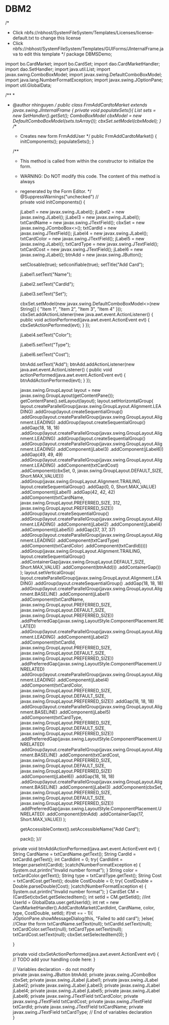 # DBM2
/*
 * Click nbfs://nbhost/SystemFileSystem/Templates/Licenses/license-default.txt to change this license
 * Click nbfs://nbhost/SystemFileSystem/Templates/GUIForms/JInternalFrame.java to edit this template
 */
package DBMSDemo;

import bo.CardMarket;
import bo.CardSet;
import dao.CardMarketHandler;
import dao.SetHandler;
import java.util.List;
import javax.swing.ComboBoxModel;
import javax.swing.DefaultComboBoxModel;
import java.lang.NumberFormatException;
import javax.swing.JOptionPane;
import util.GlobalData;

/**
 *
 * @author nhinguyen
 */
public class FrmAddCardtoMarket extends javax.swing.JInternalFrame {
    private void populateSets(){
        List<CardSet> sets = new SetHandler().getSet();
        ComboBoxModel cbxModel = new DefaultComboBoxModel(sets.toArray());
        cbxSet.setModel(cbxModel);
    }
    /**
     * Creates new form FrmAddUser
     */
    public FrmAddCardtoMarket() {
        initComponents();
        populateSets();
    }

    /**
     * This method is called from within the constructor to initialize the form.
     * WARNING: Do NOT modify this code. The content of this method is always
     * regenerated by the Form Editor.
     */
    @SuppressWarnings("unchecked")
    // <editor-fold defaultstate="collapsed" desc="Generated Code">                          
    private void initComponents() {

        jLabel1 = new javax.swing.JLabel();
        jLabel2 = new javax.swing.JLabel();
        jLabel3 = new javax.swing.JLabel();
        txtCardName = new javax.swing.JTextField();
        cbxSet = new javax.swing.JComboBox<>();
        txtCardId = new javax.swing.JTextField();
        jLabel4 = new javax.swing.JLabel();
        txtCardColor = new javax.swing.JTextField();
        jLabel5 = new javax.swing.JLabel();
        txtCardType = new javax.swing.JTextField();
        txtCardCost = new javax.swing.JTextField();
        jLabel6 = new javax.swing.JLabel();
        btnAdd = new javax.swing.JButton();

        setClosable(true);
        setIconifiable(true);
        setTitle("Add Card");

        jLabel1.setText("Name");

        jLabel2.setText("CardId");

        jLabel3.setText("Set");

        cbxSet.setModel(new javax.swing.DefaultComboBoxModel<>(new String[] { "Item 1", "Item 2", "Item 3", "Item 4" }));
        cbxSet.addActionListener(new java.awt.event.ActionListener() {
            public void actionPerformed(java.awt.event.ActionEvent evt) {
                cbxSetActionPerformed(evt);
            }
        });

        jLabel4.setText("Color");

        jLabel5.setText("Type");

        jLabel6.setText("Cost");

        btnAdd.setText("Add");
        btnAdd.addActionListener(new java.awt.event.ActionListener() {
            public void actionPerformed(java.awt.event.ActionEvent evt) {
                btnAddActionPerformed(evt);
            }
        });

        javax.swing.GroupLayout layout = new javax.swing.GroupLayout(getContentPane());
        getContentPane().setLayout(layout);
        layout.setHorizontalGroup(
            layout.createParallelGroup(javax.swing.GroupLayout.Alignment.LEADING)
            .addGroup(layout.createSequentialGroup()
                .addGroup(layout.createParallelGroup(javax.swing.GroupLayout.Alignment.LEADING)
                    .addGroup(layout.createSequentialGroup()
                        .addGap(18, 18, 18)
                        .addGroup(layout.createParallelGroup(javax.swing.GroupLayout.Alignment.LEADING)
                            .addGroup(layout.createSequentialGroup()
                                .addGroup(layout.createParallelGroup(javax.swing.GroupLayout.Alignment.LEADING)
                                    .addComponent(jLabel3)
                                    .addComponent(jLabel6))
                                .addGap(49, 49, 49)
                                .addGroup(layout.createParallelGroup(javax.swing.GroupLayout.Alignment.LEADING)
                                    .addComponent(txtCardCost)
                                    .addComponent(cbxSet, 0, javax.swing.GroupLayout.DEFAULT_SIZE, Short.MAX_VALUE)))
                            .addGroup(javax.swing.GroupLayout.Alignment.TRAILING, layout.createSequentialGroup()
                                .addGap(0, 0, Short.MAX_VALUE)
                                .addComponent(jLabel1)
                                .addGap(42, 42, 42)
                                .addComponent(txtCardName, javax.swing.GroupLayout.PREFERRED_SIZE, 312, javax.swing.GroupLayout.PREFERRED_SIZE))
                            .addGroup(layout.createSequentialGroup()
                                .addGroup(layout.createParallelGroup(javax.swing.GroupLayout.Alignment.LEADING)
                                    .addComponent(jLabel2)
                                    .addComponent(jLabel4)
                                    .addComponent(jLabel5))
                                .addGap(37, 37, 37)
                                .addGroup(layout.createParallelGroup(javax.swing.GroupLayout.Alignment.LEADING)
                                    .addComponent(txtCardType)
                                    .addComponent(txtCardColor)
                                    .addComponent(txtCardId)))))
                    .addGroup(javax.swing.GroupLayout.Alignment.TRAILING, layout.createSequentialGroup()
                        .addContainerGap(javax.swing.GroupLayout.DEFAULT_SIZE, Short.MAX_VALUE)
                        .addComponent(btnAdd)))
                .addContainerGap())
        );
        layout.setVerticalGroup(
            layout.createParallelGroup(javax.swing.GroupLayout.Alignment.LEADING)
            .addGroup(layout.createSequentialGroup()
                .addGap(18, 18, 18)
                .addGroup(layout.createParallelGroup(javax.swing.GroupLayout.Alignment.BASELINE)
                    .addComponent(jLabel1)
                    .addComponent(txtCardName, javax.swing.GroupLayout.PREFERRED_SIZE, javax.swing.GroupLayout.DEFAULT_SIZE, javax.swing.GroupLayout.PREFERRED_SIZE))
                .addPreferredGap(javax.swing.LayoutStyle.ComponentPlacement.RELATED)
                .addGroup(layout.createParallelGroup(javax.swing.GroupLayout.Alignment.LEADING)
                    .addComponent(jLabel2)
                    .addComponent(txtCardId, javax.swing.GroupLayout.PREFERRED_SIZE, javax.swing.GroupLayout.DEFAULT_SIZE, javax.swing.GroupLayout.PREFERRED_SIZE))
                .addPreferredGap(javax.swing.LayoutStyle.ComponentPlacement.UNRELATED)
                .addGroup(layout.createParallelGroup(javax.swing.GroupLayout.Alignment.LEADING)
                    .addComponent(jLabel4)
                    .addComponent(txtCardColor, javax.swing.GroupLayout.PREFERRED_SIZE, javax.swing.GroupLayout.DEFAULT_SIZE, javax.swing.GroupLayout.PREFERRED_SIZE))
                .addGap(18, 18, 18)
                .addGroup(layout.createParallelGroup(javax.swing.GroupLayout.Alignment.BASELINE)
                    .addComponent(jLabel5)
                    .addComponent(txtCardType, javax.swing.GroupLayout.PREFERRED_SIZE, javax.swing.GroupLayout.DEFAULT_SIZE, javax.swing.GroupLayout.PREFERRED_SIZE))
                .addPreferredGap(javax.swing.LayoutStyle.ComponentPlacement.UNRELATED)
                .addGroup(layout.createParallelGroup(javax.swing.GroupLayout.Alignment.BASELINE)
                    .addComponent(txtCardCost, javax.swing.GroupLayout.PREFERRED_SIZE, javax.swing.GroupLayout.DEFAULT_SIZE, javax.swing.GroupLayout.PREFERRED_SIZE)
                    .addComponent(jLabel6))
                .addGap(18, 18, 18)
                .addGroup(layout.createParallelGroup(javax.swing.GroupLayout.Alignment.BASELINE)
                    .addComponent(jLabel3)
                    .addComponent(cbxSet, javax.swing.GroupLayout.PREFERRED_SIZE, javax.swing.GroupLayout.DEFAULT_SIZE, javax.swing.GroupLayout.PREFERRED_SIZE))
                .addPreferredGap(javax.swing.LayoutStyle.ComponentPlacement.UNRELATED)
                .addComponent(btnAdd)
                .addContainerGap(17, Short.MAX_VALUE))
        );

        getAccessibleContext().setAccessibleName("Add Card");

        pack();
    }// </editor-fold>                        

    private void btnAddActionPerformed(java.awt.event.ActionEvent evt) {                                       
         String CardName = txtCardName.getText();
         String CardId = txtCardId.getText();
         int CardIdint = 0;
         try{
            CardIdint = Integer.parseInt(CardId);
         }catch(NumberFormatException e) {
                System.out.println("Invalid number format");
         }
         String color = txtCardColor.getText();
         String type = txtCardType.getText();
         String Cost = txtCardCost.getText();
         double CostDouble = 0;
         try{
            CostDouble = Double.parseDouble(Cost);
         }catch(NumberFormatException e) {
                System.out.println("Invalid number format");
         }
         CardSet CM = (CardSet)cbxSet.getSelectedItem();
         int setId = CM.getSetId();
         //int UserId = GlobalData.user.getUserId();
         int ret = new CardMarketHandler().AddCardtoMarket(CardIdint, CardName, color, type, CostDouble, setId);
         if(ret == - 1){
             JOptionPane.showMessageDialog(this, "Failed to add card");
         }else{
             //Clear the form
             txtCardName.setText(null);
             txtCardId.setText(null);
             txtCardColor.setText(null);
             txtCardType.setText(null);
             txtCardCost.setText(null);
             cbxSet.setSelectedItem(0);
         }
        
         
    }                                      

    private void cbxSetActionPerformed(java.awt.event.ActionEvent evt) {                                       
        // TODO add your handling code here:
    }                                      


    // Variables declaration - do not modify                     
    private javax.swing.JButton btnAdd;
    private javax.swing.JComboBox<String> cbxSet;
    private javax.swing.JLabel jLabel1;
    private javax.swing.JLabel jLabel2;
    private javax.swing.JLabel jLabel3;
    private javax.swing.JLabel jLabel4;
    private javax.swing.JLabel jLabel5;
    private javax.swing.JLabel jLabel6;
    private javax.swing.JTextField txtCardColor;
    private javax.swing.JTextField txtCardCost;
    private javax.swing.JTextField txtCardId;
    private javax.swing.JTextField txtCardName;
    private javax.swing.JTextField txtCardType;
    // End of variables declaration                   
}
